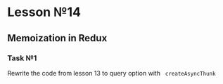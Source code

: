 # Lesson №14

## Memoization in Redux

### Task №1

Rewrite the code from lesson 13 to query option with ``` createAsyncThunk```
